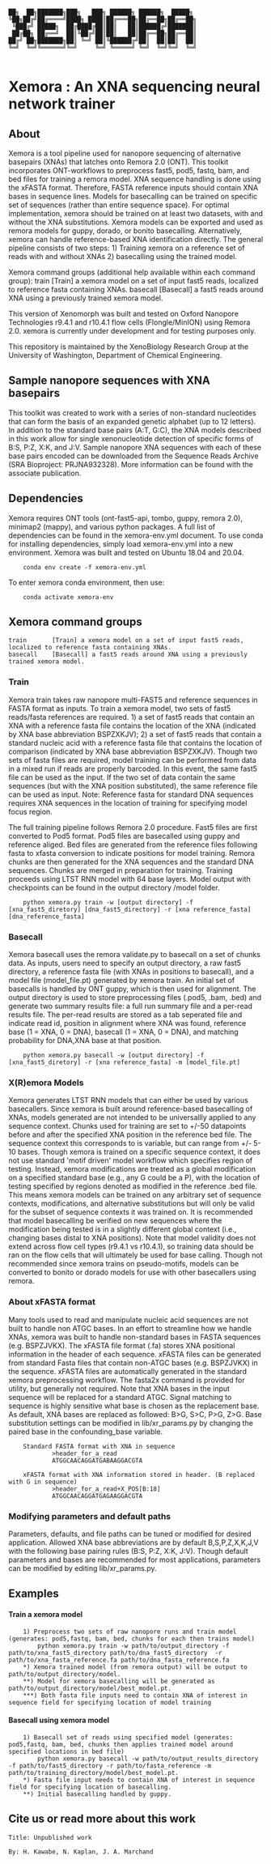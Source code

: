 ```                                                                                  

██╗  ██╗███████╗███╗   ███╗ ██████╗ ██████╗  █████╗ 
╚██╗██╔╝██╔════╝████╗ ████║██╔═══██╗██╔══██╗██╔══██╗
 ╚███╔╝ █████╗  ██╔████╔██║██║   ██║██████╔╝███████║
 ██╔██╗ ██╔══╝  ██║╚██╔╝██║██║   ██║██╔══██╗██╔══██║
██╔╝ ██╗███████╗██║ ╚═╝ ██║╚██████╔╝██║  ██║██║  ██║
╚═╝  ╚═╝╚══════╝╚═╝     ╚═╝ ╚═════╝ ╚═╝  ╚═╝╚═╝  ╚═╝
                                                    
```

# Xemora : An XNA sequencing neural network trainer 

## About 
Xemora is a tool pipeline used for nanopore sequencing of alternative basepairs (XNAs) that latches onto Remora 2.0 (ONT). This toolkit incorporates ONT-workflows to preprocess fast5, pod5, fastq, bam, and bed files for training a remora model. XNA sequence handling is done using the xFASTA format. Therefore, FASTA reference inputs should contain XNA bases in sequence lines. Models for basecalling can be trained on specific set of sequences (rather than entire sequence space). For optimal implementation, xemora should be trained on at least two datasets, with and without the XNA substitutions. Xemora models can be exported and used as remora models for guppy, dorado, or bonito basecalling. Alternatively, xemora can handle reference-based XNA identification directly. The general pipeline consists of two steps: 1) Training xemora on a reference set of reads with and without XNAs 2) basecalling using the trained model. 

Xemora command groups (additional help available within each command group):
	train		[Train] a xemora model on a set of input fast5 reads, localized to reference fasta containing XNAs. 
	basecall	[Basecall] a fast5 reads around XNA using a previously trained xemora model. 


This version of Xenomorph was built and tested on Oxford Nanopore Technologies r9.4.1 and r10.4.1 flow cells (Flongle/MinION) using Remora 2.0. xemora is currently under development and for testing purposes only.

This repository is maintained by the XenoBiology Research Group at the University of Washington, Department of Chemical Engineering. 

## Sample nanopore sequences with XNA basepairs 
This toolkit was created to work with a series of non-standard nucleotides that can form the basis of an expanded genetic alphabet (up to 12 letters). In addition to the standard base pairs (A:T, G:C), the XNA models described in this work allow for single xenonucleotide detection of specific forms of B:S, P:Z, X:K, and J:V. Sample nanopore XNA sequences with each of these base pairs encoded can be downloaded from the Sequence Reads Archive (SRA Bioproject: PRJNA932328). More information can be found with the associate publication.

## Dependencies
Xemora requires ONT tools (ont-fast5-api, tombo, guppy, remora 2.0), minimap2 (mappy), and various python packages. A full list of dependencies can be found in the xemora-env.yml document. To use conda for installing dependencies, simply load xemora-env.yml into a new environment. Xemora was built and tested on Ubuntu 18.04 and 20.04. 

        conda env create -f xemora-env.yml

To enter xemora conda environment, then use: 

        conda activate xemora-env


## Xemora command groups 
	train		[Train] a xemora model on a set of input fast5 reads, localized to reference fasta containing XNAs. 
	basecall	[Basecall] a fast5 reads around XNA using a previously trained xemora model. 


### Train
Xemora train takes raw nanopore multi-FAST5 and reference sequences in FASTA format as inputs. To train a xemora model, two sets of fast5 reads/fasta references are required. 1) a set of fast5 reads that contain an XNA with a reference fasta file contains the location of the XNA (indicated by XNA base abbreviation BSPZXKJV); 2) a set of fast5 reads that contain a standard nucleic acid with a reference fasta file that contains the location of comparison (indicated by XNA base abbreviation BSPZXKJV). Though two sets of fasta files are required, model training can be performed from data in a mixed run if reads are properly barcoded. In this event, the same fast5 file can be used as the input. If the two set of data contain the same sequences (but with the XNA position substituted), the same reference file can be used as input. Note: Reference fasta for standard DNA sequences requires XNA sequences in the location of training for specifying model focus region. 

The full training pipeline follows Remora 2.0 procedure. Fast5 files are first converted to Pod5 format. Pod5 files are basecalled using guppy and reference aliged. Bed files are generated from the reference files following fasta to xfasta conversion to indicate positions for model training. Remora chunks are then generated for the XNA sequences and the standard DNA sequences. Chunks are merged in preparation for training. Training proceeds using LTST RNN model with 64 base layers. Model output with checkpoints can be found in the output directory /model folder. 


        python xemora.py train -w [output directory] -f [xna_fast5_diretory] [dna_fast5_directory] -r [xna reference_fasta] [dna_reference_fasta] 

### Basecall
Xemora basecall uses the remora validate.py to basecall on a set of chunks data. As inputs, users need to specify an output directory, a raw fast5 directory, a reference fasta file (with XNAs in positions to basecall), and a model file (model_file.pt) generated by xemora train. An initial set of basecalls is handled by ONT guppy, which is then used for alignment. The output directory is used to store preprocessing files (.pod5, .bam, .bed) and generate two summary results file: a full run summary file and a per-read results file. The per-read results are stored as a tab seperated file and indicate read id, position in alignment where XNA was found, reference base (1 = XNA, 0 = DNA), basecall (1 = XNA, 0 = DNA), and matching probability for DNA,XNA base at that position.

        python xemora.py basecall -w [output directory] -f [xna_fast5_diretory] -r [xna reference_fasta] -m [model_file.pt]



### X(R)emora Models
Xemora generates LTST RNN models that can either be used by various basecallers. Since xemora is built around reference-based basecalling of XNAs, models generated are not intended to be universallly applied to any sequence context. Chunks used for training are set to +/-50 datapoints before and after the specified XNA position in the reference bed file. The sequence context this corresponds to is variable, but can range from +/- 5-10 bases. Though xemora is trained on a specific sequence context, it does not use standard 'motif driven' model workflow which specifies region of testing. Instead, xemora modifications are treated as a global modification on a specified standard base (e.g., any G could be a P), with the location of testing specified by regions denoted as modified in the reference .bed file. This means xemora models can be trained on any arbitrary set of sequence contexts, modifications, and alternative substitutions but will only be valid for the subset of sequence contexts it was trained on. It is recommended that model basecalling be verified on new sequences where the modification being tested is in a slightly different global context (i.e., changing bases distal to XNA positions). Note that model validity does not extend across flow cell types (r9.4.1 vs r10.4.1), so training data should be ran on the flow cells that will ultimately be used for base calling. Though not recommended since xemora trains on pseudo-motifs, models can be converted to bonito or dorado models for use with other basecallers using remora. 

### About xFASTA format 
Many tools used to read and manipulate nucleic acid sequences are not built to handle non ATGC bases. In an effort to streamline how we handle XNAs, xemora was built to handle non-standard bases in FASTA sequences (e.g. BSPZJVKX). The xFASTA file format (.fa) stores XNA positional information in the header of each sequence. xFASTA files can be generated from standard Fasta files that contain non-ATGC bases (e.g. BSPZJVKX) in the sequence. xFASTA files are automatically generated in the standard xemora preprocessing workflow. The fasta2x command is provided for utility, but generally not required. Note that XNA bases in the input sequence will be replaced for a standard ATGC. Signal matching to sequence is highly sensitive what base is chosen as the replacement base. As default, XNA bases are replaced as followed: B>G, S>C, P>G, Z>G. Base substitution settings can be modified in lib/xr_params.py by changing the paired base in the confounding_base variable. 


        Standard FASTA format with XNA in sequence
                >header_for_a_read
                ATGGCAACAGGATGABAAGGACGTA

        xFASTA format with XNA information stored in header. (B replaced with G in sequence)
                >header_for_a_read+X_POS[B:18]
                ATGGCAACAGGATGAGAAGGACGTA

### Modifying parameters and default paths
Parameters, defaults, and file paths can be tuned or modified for desired application. Allowed XNA base abbreviations are by default B,S,P,Z,X,K,J,V with the following base pairing rules (B:S, P:Z, X:K, J:V). Though default parameters and bases are recommended for most applications, parameters can be modified by editing lib/xr_params.py. 



## Examples

#### Train a xemora model


        1) Preprocess two sets of raw nanopore runs and train model (generates: pod5,fastq, bam, bed, chunks for each then trains model)
            python xemora.py train -w path/to/output_directory -f path/to/xna_fast5_directory path/to/dna_fast5_directory  -r path/to/xna_fasta_reference.fa path/to/dna_fasta_reference.fa 
        *) Xemora trained model (from remora output) will be output to path/to/output_directory/model. 
        **) Model for xemora basecalling will be generated as path/to/output_directory/model/best_model.pt. 
        ***) Both fasta file inputs need to contain XNA of interest in sequence field for specifying location of model training 


#### Basecall using xemora model


        1) Basecall set of reads using specified model (generates: pod5,fastq, bam, bed, chunks then applies trained model around specified locations in bed file)
            python xemora.py basecall -w path/to/output_results_directory -f path/to/fast5_directory -r path/to/fasta_reference -m path/to/training_directory/model/best_model.pt. 
        *) Fasta file input needs to contain XNA of interest in sequence field for specifying location of basecalling. 
        **) Initial basecalling handled by guppy.




## Cite us or read more about this work 
    Title: Unpublished work

    By: H. Kawabe, N. Kaplan, J. A. Marchand

